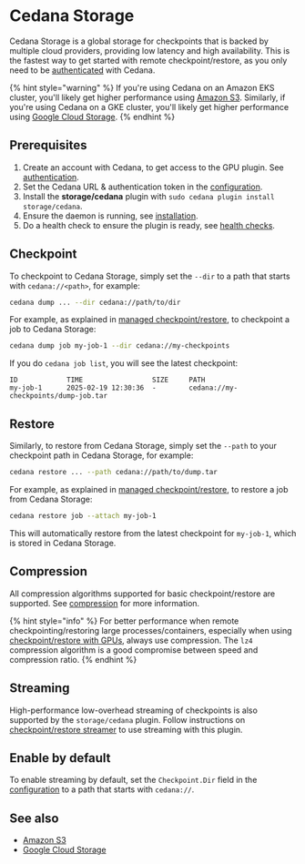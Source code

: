 # Cedana Storage

Cedana Storage is a global storage for checkpoints that is backed by multiple cloud providers, providing low latency and high availability. This is the fastest way to get started with remote checkpoint/restore, as you only need to be [authenticated](../../get-started/authentication.md) with Cedana.

{% hint style="warning" %}
If you're using Cedana on an Amazon EKS cluster, you'll likely get higher performance using [Amazon S3](../storage/s3.md). Similarly, if you're using Cedana on a GKE cluster, you'll likely get higher performance using [Google Cloud Storage](../storage/gcs.md).
{% endhint %}

## Prerequisites

1. Create an account with Cedana, to get access to the GPU plugin. See [authentication](../../get-started/authentication.md).
2. Set the Cedana URL & authentication token in the [configuration](../../get-started/configuration.md).
3. Install the **storage/cedana** plugin with `sudo cedana plugin install storage/cedana`.
4. Ensure the daemon is running, see [installation](../../get-started/installation.md).
5. Do a health check to ensure the plugin is ready, see [health checks](../../get-started/health.md).

## Checkpoint

To checkpoint to Cedana Storage, simply set the `--dir` to a path that starts with `cedana://<path>`, for example:

```sh
cedana dump ... --dir cedana://path/to/dir
```

For example, as explained in [managed checkpoint/restore](../cr.md#managed-checkpoint-restore), to checkpoint a job to Cedana Storage:

```sh
cedana dump job my-job-1 --dir cedana://my-checkpoints
```

If you do `cedana job list`, you will see the latest checkpoint:

```
ID            TIME                 SIZE     PATH
my-job-1      2025-02-19 12:30:36  -        cedana://my-checkpoints/dump-job.tar
```

## Restore

Similarly, to restore from Cedana Storage, simply set the `--path` to your checkpoint path in Cedana Storage, for example:

```sh
cedana restore ... --path cedana://path/to/dump.tar
```

For example, as explained in [managed checkpoint/restore](../cr.md#managed-checkpoint-restore), to restore a job from Cedana Storage:

```sh
cedana restore job --attach my-job-1
```

This will automatically restore from the latest checkpoint for `my-job-1`, which is stored in Cedana Storage.

## Compression

All compression algorithms supported for basic checkpoint/restore are supported. See [compression](../cr.md#compression) for more information.

{% hint style="info" %}
For better performance when remote checkpointing/restoring large processes/containers, especially when using [checkpoint/restore with GPUs](../gpu/cr.md), always use compression. The `lz4` compression algorithm is a good compromise between speed and compression ratio.
{% endhint %}

## Streaming

High-performance low-overhead streaming of checkpoints is also supported by the `storage/cedana` plugin. Follow instructions on [checkpoint/restore streamer](../cr.md#checkpoint-restore-streamer) to use streaming with this plugin.

## Enable by default

To enable streaming by default, set the `Checkpoint.Dir` field in the [configuration](../../get-started/configuration.md) to a path that starts with `cedana://`.

## See also

- [Amazon S3](storage/s3.md)
- [Google Cloud Storage](storage/gcs.md)
